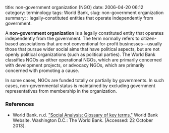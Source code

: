 title: non-government organization (NGO)
date: 2006-04-20 06:12
category: terminology
tags: World Bank,
slug: non-government organization
summary: : legally-constituted entities that operate independently from government.

<!--
icon: file-code-o
-->
A **non-government organization** is a legally constituted entity that operates independently from the government. The term normally refers to citizen-based associations that are not conventional for-profit businesses—usually those that pursue wider social aims that have political aspects, but are not openly political organizations (such as political parties). The World Bank classifies NGOs as either operational NGOs, which are primarily concerned with development projects, or advocacy NGOs, which are primarily concerned with promoting a cause.

In some cases, NGOs are funded totally or partially by governments. In such cases, non-governmental status is maintained by excluding government representatives from membership in the organization.

### References

* World Bank. n.d. ["Social Analysis: Glossary of key terms."](http://go.worldbank.org/HSXB13LCA0) World Bank Website. Washington D.C.: The World Bank. [Accessed: 22 October 2013].

